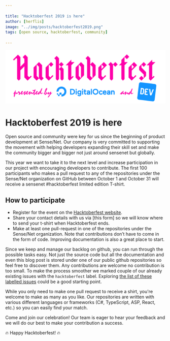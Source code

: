 ```yaml
---

title: "Hacktoberfest 2019 is here"
author: [herflis]
image: "../img/posts/hacktoberfest2019.png"
tags: [open source, hacktoberfest, community]

---
```


<p align="center">
  <img src="../img/posts/hacktoberfest2019.png">
</p>

# Hacktoberfest 2019 is here

Open source and community were key for us since the beginning of product development at Sense/Net. Our company is very committed to supporting the movement with helping developers expanding their skill set and make the community bigger and bigger not just around sensenet but globally.

This year we want to take it to the next level and increase participation in our project with encouraging developers to contribute. The first 100 participants who makes a pull request to any of the repositories under the Sense/Net organization on GitHub between October 1 and October 31 will receive a sensenet #hacktoberfest limited edition T-shirt.

## How to participate

- Register for the event on the [Hacktoberfest website](https://hacktoberfest.digitalocean.com/register).
- Share your contact details with us via [this form] so we will know where to send your t-shirt when Hacktoberfest ends.
- Make at least one pull-request in one of the repositories under the Sense/Net organization. Note that contributions don’t have to come in the form of code. Improving documentation is also a great place to start.

Since we keep and manage our backlog on github, you can run through the possible tasks easy. Not just the source code but all the documentation and even this blog post is stored under one of our public github repositories so feel free to discover them. Any contributions are welcome no contribution is too small. To make the process smoother we marked couple of our already existing issues with the ```hacktoberfest``` label. Exploring [the list of these labelled issues](https://github.com/search?q=org%3Asensenet+label%3A%22hacktoberfest%22&type=Issues&label=hacktoberfest&utf8=%E2%9C%93) could be a good starting point.

While you only need to make one pull request to receive a shirt, you're welcome to make as many as you like. Our repositories are written with various different languages or frameworks (C#, TypeScript, ASP, React, etc.) so you can easily find your match.  

Come and join our celebration! Our team is eager to hear your feedback and we will do our best to make your contribution a success.

🔥 Happy Hacktoberfest! 🔥